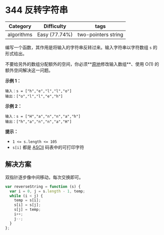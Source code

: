 # 344 反转字符串

|  Category  |  Difficulty   | tags |
| :--------: | :-----------: | :---: |
| algorithms | Easy (77.74%) |  two-pointers  string  |


编写一个函数，其作用是将输入的字符串反转过来。输入字符串以字符数组 `s` 的形式给出。

不要给另外的数组分配额外的空间，你必须**[原地](https://baike.baidu.com/item/原地算法)修改输入数组**、使用 O(1) 的额外空间解决这一问题。



**示例 1：**

```
输入：s = ["h","e","l","l","o"]
输出：["o","l","l","e","h"]
```

**示例 2：**

```
输入：s = ["H","a","n","n","a","h"]
输出：["h","a","n","n","a","H"]
```



**提示：**

- `1 <= s.length <= 105`
- `s[i]` 都是 [ASCII](https://baike.baidu.com/item/ASCII) 码表中的可打印字符

## 解决方案

双指针逐步像中间移动，每次交换即可。

```js
var reverseString = function (s) {
  var i = 0, j = s.length - 1, temp;
  while (i < j) {
    temp = s[i];
    s[i] = s[j];
    s[j] = temp;
    i++;
    j--;
  }
};
```

